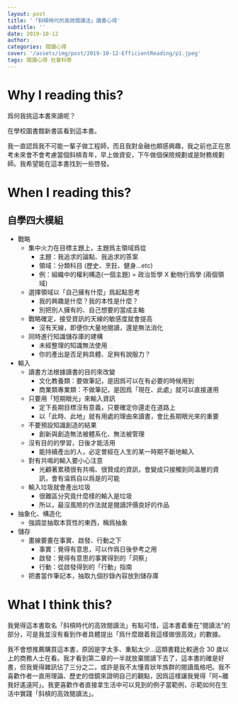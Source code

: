 ```yaml
---
layout: post
title: '「斜槓時代的高效閱讀法」讀書心得'
subtitle: ''
date: 2019-10-12
author:
categories: 閱讀心得
cover: '/assets/img/post/2019-10-12-EfficientReading/p1.jpeg'
tags: 閱讀心得 社會科學
---
```


# Why I reading this?

爲何我挑這本書來讀呢？

在學校圖書館新書區看到這本書。

我一直認爲我不可能一輩子做工程師，而且我對金融也頗感興趣，我之前也正在思考未來會不會考慮當個斜槓青年，早上做資安，下午做個保險規劃或是財務規劃師。我希望能在這本書找到一些啓發。

# When I reading this?

## 自學四大模組

- 戰略
	- 集中火力在目標主題上，主題爲主領域爲從
		- 主題：我追求的論點、我追求的答案
		- 領域：分類科目 (歷史、烹飪、健身...etc)
		- 例：組織中的權利構造(一個主題) = 政治哲學 X 動物行爲學 (兩個領域)
	- 選擇領域以「自己擁有什麼」爲起點思考
		- 我的興趣是什麼？我的本性是什麼？
		- 別把別人擁有的、自己想要的當成主軸
	- 戰略確定，接受資訊的天線的敏感度就會提高
		- 沒有天線，即便你大量地閱讀，還是無法消化
	- 同時進行知識儲存庫的建構
		- 未經整理的知識無法使用
		- 你的產出是否足夠具體、足夠有說服力？
- 輸入
	- 讀書方法根據讀書的目的來改變
		- 文化教養類：要做筆記，是因爲可以在有必要的時候用到
		- 商業類專業類：不做筆記，是因爲「現在、此處」就可以直接運用
	- 只要用「短期眼光」來輸入資訊
		- 定下長期目標沒有意義，只要確定你還走在道路上
		- 以「此時、此地」就有用處的理由來讀書，會比長期眼光來的重要
	- 不要預設知識創造的結果
		- 創新與創造無法被體系化、無法被管理
	- 沒有目的的學習，日後才能活用
		- 能持續產出的人，必定曽經在人生的某一時期不斷地輸入
	- 對有共鳴的輸入要小心注意
		- 光顧著累積很有共鳴、很贊成的資訊，會變成只接觸到同溫層的資訊，會有淪爲自以爲是的可能
	- 輸入垃圾就會產出垃圾
		- 很難區分究竟什麼樣的輸入是垃圾
		- 所以，最沒風險的作法就是閱讀評價良好的作品
- 抽象化、構造化
	- 強調並抽取本質性的東西，稱爲抽象
- 儲存
	- 畫線要畫在事實、啟發、行動之下
		- 事實：覺得有意思，可以作爲日後參考之用
		- 啟發：覺得有意思的事實得到的「洞察」
		- 行動：從啟發得到的「行動」指南
	- 把書當作筆記本，抽取九個抄錄內容放到儲存庫
	 
# What I think this?

我覺得這本書取名「斜槓時代的高效閱讀法」有點可惜，這本書着重在"閱讀法"的部分，可是我並沒有看到作者具體提出「爲什麼跟着我這樣做很高效」的數據。

我不會想推薦購買這本書，原因是字太多、重點太少...這類書籍比較適合 30 歲以上的商務人士在看。我才看到第二章的一半就放棄閱讀下去了，這本書的確是好書，但我覺得雜訊佔了三分之二，或許是我不太懂青狀年族群的閱讀風格吧。我不喜歡作者一直用理論、歷史的借鏡來證明自己的觀點，因爲這樣讓我覺得「阿~離我好遙遠阿」。我更喜歡作者直接拿生活中可以見到的例子當範例，示範如何在生活中實踐「斜槓的高效閱讀法」。
